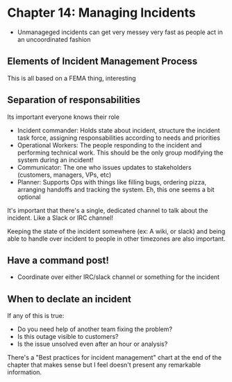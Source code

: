# Chapter 14: Managing Incidents
- Unmanageged incidents can get very messey very fast as people act in an uncoordinated fashion

## Elements of Incident Management Process
This is all based on a FEMA thing, interesting

## Separation of responsabilities
Its important everyone knows their role
- Incident commander: Holds state about incident, structure the incident task force, assigning responsabilities according to needs and priorities
- Operational Workers: The people responding to the incident and performing technical work. This should be the only group modifying the system during an incident!
- Communicator: The one who issues updates to stakeholders (customers, managers, VPs, etc)
- Planner: Supports Ops with things like filling bugs, ordering pizza, arranging handoffs and tracking the system. Eh, this one seems a bit optional

It's important that there's a single, dedicated channel to talk about the incident. Like a Slack or IRC channel!

Keeping the state of the incident somewhere (ex: A wiki, or slack) and being able to handle over incident to people in other timezones are also important.

## Have a command post!
- Coordinate over either IRC/slack channel or something for the incident

## When to declate an incident
If any of this is true:
- Do you need help of another team fixing the problem?
- Is this outage visible to customers?
- Is the issue unsolved even after an hour or analysis?

There's a "Best practices for incident management" chart at the end of the chapter that makes sense but I feel doesn't present any remarkable information.
